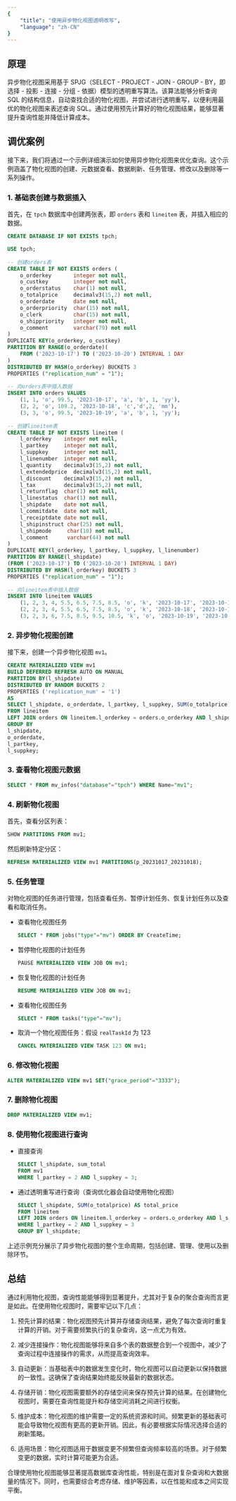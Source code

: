 ```yaml
---
{
    "title": "使用异步物化视图透明改写",
    "language": "zh-CN"
}
---
```


<!-- 
Licensed to the Apache Software Foundation (ASF) under one
or more contributor license agreements.  See the NOTICE file
distributed with this work for additional information
regarding copyright ownership.  The ASF licenses this file
to you under the Apache License, Version 2.0 (the
"License"); you may not use this file except in compliance
with the License.  You may obtain a copy of the License at

  http://www.apache.org/licenses/LICENSE-2.0

Unless required by applicable law or agreed to in writing,
software distributed under the License is distributed on an
"AS IS" BASIS, WITHOUT WARRANTIES OR CONDITIONS OF ANY
KIND, either express or implied.  See the License for the
specific language governing permissions and limitations
under the License.
-->

## 原理

异步物化视图采用基于 SPJG（SELECT - PROJECT - JOIN - GROUP - BY，即选择 - 投影 - 连接 - 分组 - 依据）模型的透明重写算法。该算法能够分析查询 SQL 的结构信息，自动查找合适的物化视图，并尝试进行透明重写，以便利用最优的物化视图来表述查询 SQL。通过使用预先计算好的物化视图结果，能够显著提升查询性能并降低计算成本。

## 调优案例

接下来，我们将通过一个示例详细演示如何使用异步物化视图来优化查询。这个示例涵盖了物化视图的创建、元数据查看、数据刷新、任务管理、修改以及删除等一系列操作。

### 1. 基础表创建与数据插入

首先，在 `tpch` 数据库中创建两张表，即 `orders` 表和 `lineitem` 表，并插入相应的数据。

```sql
CREATE DATABASE IF NOT EXISTS tpch;

USE tpch;  
  
-- 创建orders表  
CREATE TABLE IF NOT EXISTS orders (  
    o_orderkey       integer not null,  
    o_custkey        integer not null,  
    o_orderstatus    char(1) not null,  
    o_totalprice     decimalv3(15,2) not null,  
    o_orderdate      date not null,  
    o_orderpriority  char(15) not null,  
    o_clerk          char(15) not null,  
    o_shippriority   integer not null,  
    o_comment        varchar(79) not null  
)  
DUPLICATE KEY(o_orderkey, o_custkey)  
PARTITION BY RANGE(o_orderdate)(  
    FROM ('2023-10-17') TO ('2023-10-20') INTERVAL 1 DAY  
)  
DISTRIBUTED BY HASH(o_orderkey) BUCKETS 3  
PROPERTIES ("replication_num" = "1");  
  
-- 向orders表中插入数据  
INSERT INTO orders VALUES  
    (1, 1, 'o', 99.5, '2023-10-17', 'a', 'b', 1, 'yy'),  
    (2, 2, 'o', 109.2, '2023-10-18', 'c','d',2, 'mm'),  
    (3, 3, 'o', 99.5, '2023-10-19', 'a', 'b', 1, 'yy');  
  
-- 创建lineitem表  
CREATE TABLE IF NOT EXISTS lineitem (  
    l_orderkey    integer not null,  
    l_partkey     integer not null,  
    l_suppkey     integer not null,  
    l_linenumber  integer not null,  
    l_quantity    decimalv3(15,2) not null,  
    l_extendedprice  decimalv3(15,2) not null,  
    l_discount    decimalv3(15,2) not null,  
    l_tax         decimalv3(15,2) not null,  
    l_returnflag  char(1) not null,  
    l_linestatus  char(1) not null,  
    l_shipdate    date not null,  
    l_commitdate  date not null,  
    l_receiptdate date not null,  
    l_shipinstruct char(25) not null,  
    l_shipmode     char(10) not null,  
    l_comment      varchar(44) not null  
)  
DUPLICATE KEY(l_orderkey, l_partkey, l_suppkey, l_linenumber)  
PARTITION BY RANGE(l_shipdate)  
(FROM ('2023-10-17') TO ('2023-10-20') INTERVAL 1 DAY)  
DISTRIBUTED BY HASH(l_orderkey) BUCKETS 3  
PROPERTIES ("replication_num" = "1");  
  
-- 向lineitem表中插入数据  
INSERT INTO lineitem VALUES  
    (1, 2, 3, 4, 5.5, 6.5, 7.5, 8.5, 'o', 'k', '2023-10-17', '2023-10-17', '2023-10-17', 'a', 'b', 'yyyyyyyyy'),  
    (2, 2, 3, 4, 5.5, 6.5, 7.5, 8.5, 'o', 'k', '2023-10-18', '2023-10-18', '2023-10-18', 'a', 'b', 'yyyyyyyyy'),  
    (3, 2, 3, 6, 7.5, 8.5, 9.5, 10.5, 'k', 'o', '2023-10-19', '2023-10-19', '2023-10-19', 'c', 'd', 'xxxxxxxxx');
```

### 2. 异步物化视图创建

接下来，创建一个异步物化视图 `mv1`。

```sql
CREATE MATERIALIZED VIEW mv1   
BUILD DEFERRED REFRESH AUTO ON MANUAL  
PARTITION BY(l_shipdate)  
DISTRIBUTED BY RANDOM BUCKETS 2  
PROPERTIES ('replication_num' = '1')   
AS   
SELECT l_shipdate, o_orderdate, l_partkey, l_suppkey, SUM(o_totalprice) AS sum_total  
FROM lineitem  
LEFT JOIN orders ON lineitem.l_orderkey = orders.o_orderkey AND l_shipdate = o_orderdate  
GROUP BY  
l_shipdate,  
o_orderdate,  
l_partkey,  
l_suppkey;
```

### 3. 查看物化视图元数据

```sql
SELECT * FROM mv_infos("database"="tpch") WHERE Name="mv1";
```

### 4. 刷新物化视图

首先，查看分区列表：

```sql
SHOW PARTITIONS FROM mv1;
```

然后刷新特定分区：

```sql
REFRESH MATERIALIZED VIEW mv1 PARTITIONS(p_20231017_20231018);
```

### 5. 任务管理

对物化视图的任务进行管理，包括查看任务、暂停计划任务、恢复计划任务以及查看和取消任务。

- 查看物化视图任务
  
    ```sql
    SELECT * FROM jobs("type"="mv") ORDER BY CreateTime;
    ```

- 暂停物化视图的计划任务
  
    ```sql
    PAUSE MATERIALIZED VIEW JOB ON mv1;
    ```
- 恢复物化视图的计划任务
  
    ```sql
    RESUME MATERIALIZED VIEW JOB ON mv1;
    ```

- 查看物化视图任务
  
    ```sql
    SELECT * FROM tasks("type"="mv");
    ```

- 取消一个物化视图任务：假设 `realTaskId` 为 123

    ```sql
    CANCEL MATERIALIZED VIEW TASK 123 ON mv1;
    ```

### 6. 修改物化视图

```sql
ALTER MATERIALIZED VIEW mv1 SET("grace_period"="3333");
```

### 7. 删除物化视图

```sql
DROP MATERIALIZED VIEW mv1;
```

### 8. 使用物化视图进行查询

- 直接查询

    ```sql
    SELECT l_shipdate, sum_total 
    FROM mv1 
    WHERE l_partkey = 2 AND l_suppkey = 3;
    ```

- 通过透明重写进行查询（查询优化器会自动使用物化视图）

    ```sql
    SELECT l_shipdate, SUM(o_totalprice) AS total_price
    FROM lineitem
    LEFT JOIN orders ON lineitem.l_orderkey = orders.o_orderkey AND l_shipdate = o_orderdate
    WHERE l_partkey = 2 AND l_suppkey = 3
    GROUP BY l_shipdate;
    ```

上述示例充分展示了异步物化视图的整个生命周期，包括创建、管理、使用以及删除环节。

## 总结

通过利用物化视图，查询性能能够得到显著提升，尤其对于复杂的聚合查询而言更是如此。在使用物化视图时，需要牢记以下几点：

1. 预先计算的结果：物化视图预先计算并存储查询结果，避免了每次查询时重复计算的开销。对于需要频繁执行的复杂查询，这一点尤为有效。

2. 减少连接操作：物化视图能够将来自多个表的数据整合到一个视图中，减少了查询过程中连接操作的需求，从而提高查询效率。

3. 自动更新：当基础表中的数据发生变化时，物化视图可以自动更新以保持数据的一致性。这确保了查询结果始终能反映最新的数据状态。

4. 存储开销：物化视图需要额外的存储空间来保存预先计算的结果。在创建物化视图时，需要在查询性能提升和存储空间消耗之间进行权衡。

5. 维护成本：物化视图的维护需要一定的系统资源和时间。频繁更新的基础表可能会导致物化视图有更高的更新开销。因此，有必要根据实际情况选择合适的刷新策略。

6. 适用场景：物化视图适用于数据变更不频繁但查询频率较高的场景。对于频繁变更的数据，实时计算可能更为合适。

合理使用物化视图能够显著提高数据库查询性能，特别是在面对复杂查询和大数据量的情况下。同时，也需要综合考虑存储、维护等因素，以在性能和成本之间实现平衡。 